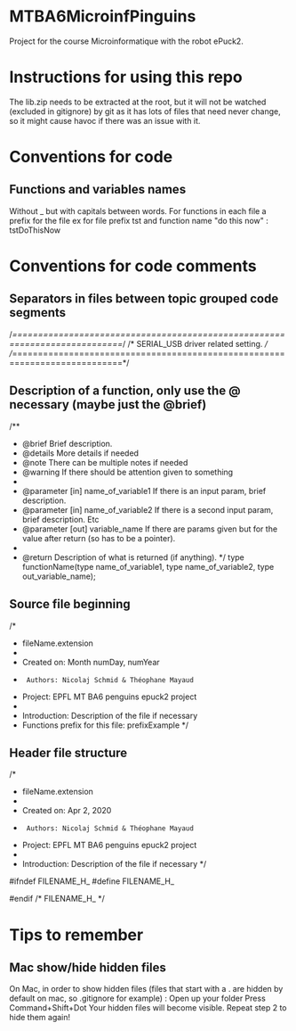 # MTBA6MicroinfPinguins
Project for the course Microinformatique with the robot ePuck2.

# Instructions for using this repo
The lib.zip needs to be extracted at the root, but it will not be watched (excluded in gitignore) by git as it has lots of files that need never change, so it might cause havoc if there was an issue with it.

# Conventions for code

## Functions and variables names
Without _ but with capitals between words.
For functions in each file a prefix for the file ex for file prefix tst and function name "do this now" : tstDoThisNow


# Conventions for code comments

## Separators in files between topic grouped code segments

/*===========================================================================*/
/* SERIAL_USB driver related setting.                                        */
/*===========================================================================*/

## Description of a function, only use the @ necessary (maybe just the @brief)
/**
 * @brief   Brief description.
 * @details More details if needed
 * @note    There can be multiple notes if needed
 * @warning If there should be attention given to something
 * 
 * @parameter [in] name_of_variable1 If there is an input param, brief description.
 * @parameter [in] name_of_variable2 If there is a second input param, brief description. Etc
 * @parameter [out] variable_name If there are params given but for the value after return (so has to be a pointer).
 * 
 * @return Description of what is returned (if anything).
*/
type functionName(type name_of_variable1, type name_of_variable2, type out_variable_name);

## Source file beginning
/*
 * fileName.extension
 *
 *  Created on: Month numDay, numYear
 *      Authors: Nicolaj Schmid & Théophane Mayaud
 * 	Project: EPFL MT BA6 penguins epuck2 project
 *
 * Introduction: Description of the file if necessary
 * Functions prefix for this file: prefixExample
 */

## Header file structure
/*
 * fileName.extension
 *
 *  Created on: Apr 2, 2020
 *      Authors: Nicolaj Schmid & Théophane Mayaud
 * 	Project: EPFL MT BA6 penguins epuck2 project
 *
 * Introduction: Description of the file if necessary
 */

#ifndef FILENAME_H_
#define FILENAME_H_


#endif /* FILENAME_H_ */



# Tips to remember

## Mac show/hide hidden files

On Mac, in order to show hidden files (files that start with a . are hidden by default on mac, so .gitignore for example) :
Open up your folder
Press Command+Shift+Dot
Your hidden files will become visible. Repeat step 2 to hide them again!

